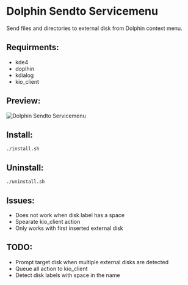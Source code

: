 Dolphin Sendto Servicemenu
==========================
Send files and directories to external disk from Dolphin context menu.

Requirments:
------------
* kde4
* doplhin
* kdialog
* kio_client

Preview:
--------
![Dolphin Sendto Servicemenu](http://i.imgur.com/H4nMCVP.png)

Install:
--------
`./install.sh`

Uninstall:
----------
`./uninstall.sh`

Issues:
-------
* Does not work when disk label has a space
* Spearate kio_client action
* Only works with first inserted external disk

TODO:
-----
* Prompt target disk when multiple external disks are detected
* Queue all action to kio_client
* Detect disk labels with space in the name